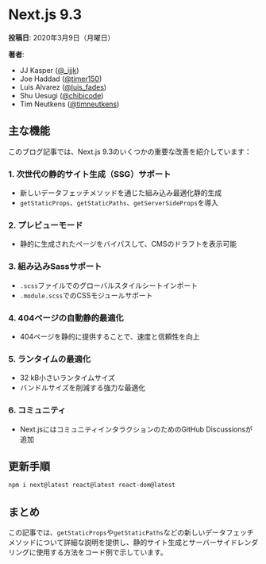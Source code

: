 # Next.js 9.3

**投稿日**: 2020年3月9日（月曜日）

**著者**:
- JJ Kasper ([@_ijjk](https://twitter.com/_ijjk))
- Joe Haddad ([@timer150](https://twitter.com/timer150))
- Luis Alvarez ([@luis_fades](https://twitter.com/luis_fades))
- Shu Uesugi ([@chibicode](https://twitter.com/chibicode))
- Tim Neutkens ([@timneutkens](https://twitter.com/timneutkens))

## 主な機能

このブログ記事では、Next.js 9.3のいくつかの重要な改善を紹介しています：

### 1. 次世代の静的サイト生成（SSG）サポート

- 新しいデータフェッチメソッドを通じた組み込み最適化静的生成
- `getStaticProps`、`getStaticPaths`、`getServerSideProps`を導入

### 2. プレビューモード

- 静的に生成されたページをバイパスして、CMSのドラフトを表示可能

### 3. 組み込みSassサポート

- `.scss`ファイルでのグローバルスタイルシートインポート
- `.module.scss`でのCSSモジュールサポート

### 4. 404ページの自動静的最適化

- 404ページを静的に提供することで、速度と信頼性を向上

### 5. ランタイムの最適化

- 32 kB小さいランタイムサイズ
- バンドルサイズを削減する強力な最適化

### 6. コミュニティ

- Next.jsにはコミュニティインタラクションのためのGitHub Discussionsが追加

## 更新手順

```bash
npm i next@latest react@latest react-dom@latest
```

## まとめ

この記事では、`getStaticProps`や`getStaticPaths`などの新しいデータフェッチメソッドについて詳細な説明を提供し、静的サイト生成とサーバーサイドレンダリングに使用する方法をコード例で示しています。
